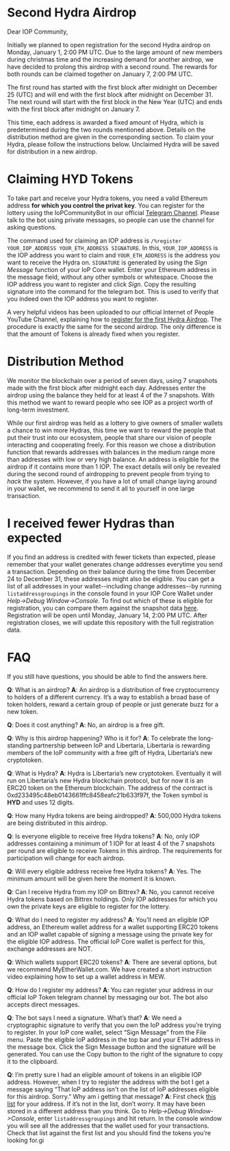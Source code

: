 Second Hydra Airdrop
====================

Dear IOP Community,

Initially we planned to open registration for the second Hydra airdrop on Monday, January 1, 2:00 PM UTC. Due to the large amount of new members during christmas time and the increasing demand for another airdrop, we have decided to prolong this airdrop with a second round. The rewards for both rounds can be claimed together on January 7, 2:00 PM UTC. 

The first round has started with the first block after midnight on December 25 (UTC) and will end with the first block after midnight on December 31. The next round will start with the first block in the New Year (UTC) and ends with the first block after midnight on January 7.

This time, each address is awarded a fixed amount of Hydra, which is predetermined during the two rounds mentioned above. Details on the distribution method are given in the corresponding section. To claim your Hydra, please follow the instructions below. Unclaimed Hydra will be saved for distribution in a new airdrop.

Claiming HYD Tokens
===================

To take part and receive your Hydra tokens, you need a valid Ethereum address **for which you control the privat key**. You can register for the lottery using the IoPCommunityBot in our official [Telegram Channel](https://t.me/IoPofficial). Please talk to the bot using private messages, so people can use the channel for asking questions. 

The command used for claiming an IOP address is `/%register YOUR_IOP_ADDRESS YOUR_ETH_ADDRESS SIGNATURE`. In this, `YOUR_IOP_ADDRESS` is the IOP address you want to claim and `YOUR_ETH_ADDRESS` is the address you want to receive the Hydra on. `SIGNATURE` is generated by using the *Sign Message* function of your IoP Core wallet. Enter your Ethereum address in the message field, without any other symbols or whitespace. Choose the IOP address you want to register and click *Sign*. Copy the resulting signature into the command for the telegram bot. This is used to verify that you indeed own the IOP address you want to register.

A very helpful videos has been uploaded to our official Internet of People YouTube Channel, explaining how to [register for the first Hydra Airdrop](https://youtu.be/hvMySKfQZ7Q). The procedure is exactly the same for the second airdrop. The only difference is that the amount of Tokens is already fixed when you register.

Distribution Method
===================
We monitor the blockchain over a period of seven days, using 7 snapshots made with the first block after midnight each day. Addresses enter the airdrop using the balance they held for at least 4 of the 7 snapshots. With this method we want to reward people who see IOP as a project worth of long-term investment.

While our first airdrop was held as a lottery to give owners of smaller wallets a chance to win more Hydras, this time we want to reward the people that put their trust into our ecosystem, people that share our vision of people interacting and cooperating freely. For this reason we chose a distribution function that rewards addresses with balances in the medium range more than addresses with low or very high balance. An address is eligible for the airdrop if it contains more than 1 IOP. The exact details will only be revealed during the second round of airdropping to prevent people from trying to *hack* the system. However, if you have a lot of small change laying around in your wallet, we recommend to send it all to yourself in one large transaction.

I received fewer Hydras than expected
=====================================

If you find an address is credited with fewer tickets than expected, please remember that your wallet generates change addresses everytime you send a transaction. Depending on their balance during the time from December 24 to December 31, these addresses might also be eligible. You can get a list of all addresses in your wallet--including change addresses--by running `listaddressgroupings` in the console found in your IOP Core Wallet under *Help->Debug Window->Console*. To find out which of these is eligible for registration, you can compare them against the snapshot data [here](src/data/snapshots.json). 
Registration will be open until Monday, January 14, 2:00 PM UTC. After registration closes, we will update this repository with the full registration data. 



# FAQ


If you still have questions, you should be able to find the answers here.

**Q**: What is an airdrop?
**A**: An airdrop is a distribution of free cryptocurrency to holders of a different currency. It’s a way to establish a broad base of token holders, reward a certain group of people or just generate buzz for a new token.

**Q**: Does it cost anything?
**A**: No, an airdrop is a free gift.

**Q**: Why is this airdrop happening? Who is it for?
**A**: To celebrate the long-standing partnership between IoP and Libertaria, Libertaria is rewarding members of the IoP community with a free gift of Hydra, Libertaria’s new cryptotoken.

**Q**: What is Hydra?
**A**: Hydra is Libertaria’s new cryptotoken. Eventually it will run on Libertaria’s new Hydra blockchain protocol, but for now it is an ERC20 token on the Ethereum blockchain. The address of the contract is 0xd233495c48eb0143661ffc8458eafc21b633f97f, the Token symbol is **HYD** and uses 12 digits.

**Q**: How many Hydra tokens are being airdropped?
**A**: 500,000 Hydra tokens are being distributed in this airdrop.

**Q**: Is everyone eligible to receive free Hydra tokens?
**A**: No, only IOP addresses containing a minimum of 1 IOP for at least 4 of the 7 snapshots per round are eligible to receive Tokens in this airdrop. The requirements for participation will change for each airdrop.

**Q**: Will every eligible address receive free Hydra tokens?
**A**: Yes. The minimum amount will be given here the moment it is known.

**Q**: Can I receive Hydra from my IOP on Bittrex?
**A**: No, you cannot receive Hydra tokens based on Bittrex holdings. Only IOP addresses for which you own the private keys are eligible to register for the lottery.

**Q**: What do I need to register my address?
**A**: You’ll need an eligible IOP address, an Ethereum wallet address for a wallet supporting ERC20 tokens and an IOP wallet capable of signing a message using the private key for the eligible IOP address. The official IoP Core wallet is perfect for this, exchange addresses are NOT.

**Q**: Which wallets support ERC20 tokens?
**A**: There are several options, but we recommend MyEtherWallet.com. We have created a short instruction video explaining how to set up a wallet address in MEW.

**Q**: How do I register my address?
**A**: You can register your address in our official IoP Token telegram channel by messaging our bot. The bot also accepts direct messages.

**Q**: The bot says I need a signature. What’s that?
**A**: We need a cryptographic signature to verify that you own the IoP address you’re trying to register. In your IoP core wallet, select “Sign Message” from the File menu. Paste the eligible IoP address in the top bar and your ETH address in the message box. Click the Sign Message button and the signature will be generated. You can use the Copy button to the right of the signature to copy it to the clipboard.

**Q**: I’m pretty sure I had an eligible amount of tokens in an eligible IOP address. However, when I try to register the address with the bot I get a message saying “That IoP address isn't on the list of IoP addresses eligible for this airdrop. Sorry.” Why am i getting that message?
**A**: First check [this list](src/data/snapshots.json) for your address. If it’s not in the list, don’t worry. It may have been stored in a different address than you think. Go to *Help->Debug Window->Console*, enter `listaddressgroupings` and hit return. In the console window you will see all the addresses that the wallet used for your transactions. Check that list against the first list and you should find the tokens you’re looking for.gi

